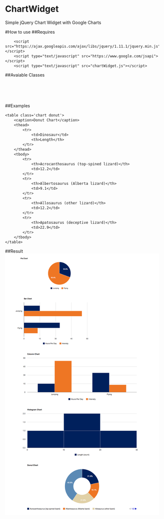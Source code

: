 ChartWidget
===========

Simple jQuery Chart Widget with Google Charts

#How to use
##Requires
```
  	<script src="https://ajax.googleapis.com/ajax/libs/jquery/1.11.1/jquery.min.js"></script>
    <script type="text/javascript" src="https://www.google.com/jsapi"></script>
    <script type="text/javascript" src="chartWidget.js"></script>
```
##Avaiable Classes
<table class="chart pie"></table>
<table class="chart donut"></table>
<table class="chart column"></table>
<table class="chart bar"></table>
<table class="chart histogram"></table>

##Examples
```
<table class='chart donut'>
	<caption>Donut Chart</caption>
	<thead>
		<tr>
			<td>Dinosaur</td>
			<th>Length</th>
		</tr>
	</thead>
	<tbody>
		<tr>
			<th>Acrocanthosaurus (top-spined lizard)</th>
			<td>12.2</td>
		</tr>
		<tr>
			<th>Albertosaurus (Alberta lizard)</th>
			<td>9.1</td>
		</tr>
		<tr>
			<th>Allosaurus (other lizard)</th>
			<td>12.2</td>
		</tr>
		<tr>
			<th>Apatosaurus (deceptive lizard)</th>
			<td>22.9</td>
		</tr>			
	</tbody>  
</table>  
```
##Result
![alt text](https://github.com/afroradiohead/ChartWidget/raw/master/screenshot.png "Screenshot")

